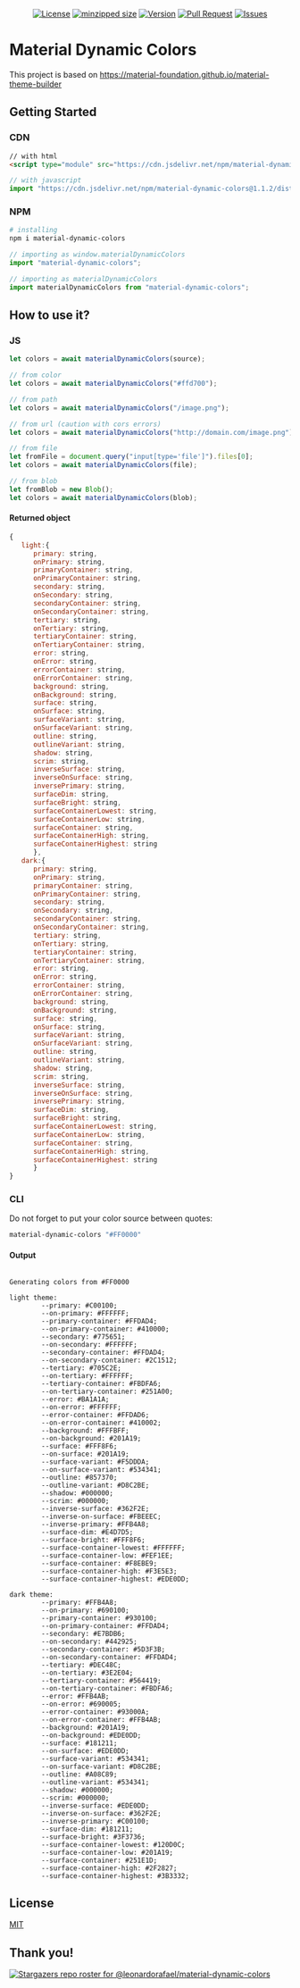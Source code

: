 <p align="center">
    <a href="https://github.com/leonardorafael/material-dynamic-colors/blob/main/LICENSE"><img src="https://img.shields.io/github/license/leonardorafael/material-dynamic-colors" alt="License"></a>
    <a href="https://bundlephobia.com/package/material-dynamic-colors" target="_blank"><img src="https://img.shields.io/bundlephobia/minzip/material-dynamic-colors" alt="minzipped size"></a>
    <a href="https://www.npmjs.com/package/material-dynamic-colors"><img src="https://img.shields.io/npm/v/material-dynamic-colors" alt="Version"></a>
    <a href="https://github.com/leonardorafael/material-dynamic-colors/pulls"><img src="https://img.shields.io/github/issues-pr/leonardorafael/material-dynamic-colors" alt="Pull Request"></a>
    <a href="https://github.com/leonardorafael/material-dynamic-colors/issues"><img src="https://img.shields.io/github/issues/leonardorafael/material-dynamic-colors" alt="Issues"></a>
</p>

# Material Dynamic Colors

This project is based on https://material-foundation.github.io/material-theme-builder

## Getting Started

### CDN

```html
// with html
<script type="module" src="https://cdn.jsdelivr.net/npm/material-dynamic-colors@1.1.2/dist/cdn/material-dynamic-colors.min.js"></script>
```

```js
// with javascript
import "https://cdn.jsdelivr.net/npm/material-dynamic-colors@1.1.2/dist/cdn/material-dynamic-colors.min.js";
```

### NPM

```bash
# installing
npm i material-dynamic-colors
```

```js
// importing as window.materialDynamicColors
import "material-dynamic-colors";
```

```js
// importing as materialDynamicColors
import materialDynamicColors from "material-dynamic-colors";
```

## How to use it?

### JS

```js
let colors = await materialDynamicColors(source);

// from color
let colors = await materialDynamicColors("#ffd700");

// from path
let colors = await materialDynamicColors("/image.png");

// from url (caution with cors errors)
let colors = await materialDynamicColors("http://domain.com/image.png");

// from file
let fromFile = document.query("input[type='file']").files[0];
let colors = await materialDynamicColors(file);

// from blob
let fromBlob = new Blob();
let colors = await materialDynamicColors(blob);
```

#### Returned object
```js
{
   light:{
      primary: string,
      onPrimary: string,
      primaryContainer: string,
      onPrimaryContainer: string,
      secondary: string,
      onSecondary: string,
      secondaryContainer: string,
      onSecondaryContainer: string,
      tertiary: string,
      onTertiary: string,
      tertiaryContainer: string,
      onTertiaryContainer: string,
      error: string,
      onError: string,
      errorContainer: string,
      onErrorContainer: string,
      background: string,
      onBackground: string,
      surface: string,
      onSurface: string,
      surfaceVariant: string,
      onSurfaceVariant: string,
      outline: string,
      outlineVariant: string,
      shadow: string,
      scrim: string,
      inverseSurface: string,
      inverseOnSurface: string,
      inversePrimary: string,
      surfaceDim: string,
      surfaceBright: string,
      surfaceContainerLowest: string,
      surfaceContainerLow: string,
      surfaceContainer: string,
      surfaceContainerHigh: string,
      surfaceContainerHighest: string
      },
   dark:{
      primary: string,
      onPrimary: string,
      primaryContainer: string,
      onPrimaryContainer: string,
      secondary: string,
      onSecondary: string,
      secondaryContainer: string,
      onSecondaryContainer: string,
      tertiary: string,
      onTertiary: string,
      tertiaryContainer: string,
      onTertiaryContainer: string,
      error: string,
      onError: string,
      errorContainer: string,
      onErrorContainer: string,
      background: string,
      onBackground: string,
      surface: string,
      onSurface: string,
      surfaceVariant: string,
      onSurfaceVariant: string,
      outline: string,
      outlineVariant: string,
      shadow: string,
      scrim: string,
      inverseSurface: string,
      inverseOnSurface: string,
      inversePrimary: string,
      surfaceDim: string,
      surfaceBright: string,
      surfaceContainerLowest: string,
      surfaceContainerLow: string,
      surfaceContainer: string,
      surfaceContainerHigh: string,
      surfaceContainerHighest: string
      }
}
```

### CLI

Do not forget to put your color source between quotes:
```bash
material-dynamic-colors "#FF0000"
```
#### Output

```text

Generating colors from #FF0000

light theme:
        --primary: #C00100;
        --on-primary: #FFFFFF;
        --primary-container: #FFDAD4;
        --on-primary-container: #410000;
        --secondary: #775651;
        --on-secondary: #FFFFFF;
        --secondary-container: #FFDAD4;
        --on-secondary-container: #2C1512;
        --tertiary: #705C2E;
        --on-tertiary: #FFFFFF;
        --tertiary-container: #FBDFA6;
        --on-tertiary-container: #251A00;
        --error: #BA1A1A;
        --on-error: #FFFFFF;
        --error-container: #FFDAD6;
        --on-error-container: #410002;
        --background: #FFFBFF;
        --on-background: #201A19;
        --surface: #FFF8F6;
        --on-surface: #201A19;
        --surface-variant: #F5DDDA;
        --on-surface-variant: #534341;
        --outline: #857370;
        --outline-variant: #D8C2BE;
        --shadow: #000000;
        --scrim: #000000;
        --inverse-surface: #362F2E;
        --inverse-on-surface: #FBEEEC;
        --inverse-primary: #FFB4A8;
        --surface-dim: #E4D7D5;
        --surface-bright: #FFF8F6;
        --surface-container-lowest: #FFFFFF;
        --surface-container-low: #FEF1EE;
        --surface-container: #F8EBE9;
        --surface-container-high: #F3E5E3;
        --surface-container-highest: #EDE0DD;

dark theme:
        --primary: #FFB4A8;
        --on-primary: #690100;
        --primary-container: #930100;
        --on-primary-container: #FFDAD4;
        --secondary: #E7BDB6;
        --on-secondary: #442925;
        --secondary-container: #5D3F3B;
        --on-secondary-container: #FFDAD4;
        --tertiary: #DEC48C;
        --on-tertiary: #3E2E04;
        --tertiary-container: #564419;
        --on-tertiary-container: #FBDFA6;
        --error: #FFB4AB;
        --on-error: #690005;
        --error-container: #93000A;
        --on-error-container: #FFB4AB;
        --background: #201A19;
        --on-background: #EDE0DD;
        --surface: #181211;
        --on-surface: #EDE0DD;
        --surface-variant: #534341;
        --on-surface-variant: #D8C2BE;
        --outline: #A08C89;
        --outline-variant: #534341;
        --shadow: #000000;
        --scrim: #000000;
        --inverse-surface: #EDE0DD;
        --inverse-on-surface: #362F2E;
        --inverse-primary: #C00100;
        --surface-dim: #181211;
        --surface-bright: #3F3736;
        --surface-container-lowest: #120D0C;
        --surface-container-low: #201A19;
        --surface-container: #251E1D;
        --surface-container-high: #2F2827;
        --surface-container-highest: #3B3332;
```

## License

[MIT](https://opensource.org/licenses/MIT)

## Thank you!
[![Stargazers repo roster for @leonardorafael/material-dynamic-colors](https://reporoster.com/stars/notext/leonardorafael/material-dynamic-colors)](https://github.com/leonardorafael/material-dynamic-colors/stargazers)
